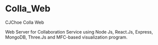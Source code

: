 # Colla_Web

CJChoe Colla Web

Web Server for Collaboration Service using Node Js, React.Js, Express, MongoDB, Three.Js and MFC-based visualization program. 
